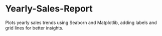 # Yearly-Sales-Report
Plots yearly sales trends using Seaborn and Matplotlib, adding labels and grid lines for better insights.
